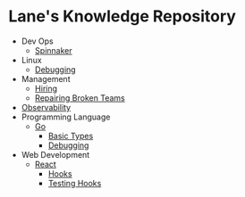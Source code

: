 # Lane's Knowledge Repository

- Dev Ops
  * [Spinnaker](dev-ops/spinnaker.md)
- Linux
  * [Debugging](linux/debugging.md)
- Management
  * [Hiring](management/hiring.md)
  * [Repairing Broken Teams](management/repairing-broken-teams.md)
- [Observability](observability/README.md)
- Programming Language
  - [Go](programming-language/go/README.md)
    * [Basic Types](programming-language/go/basic-types.md)
    * [Debugging](programming-language/go/debugging.md)
- Web Development
  - [React](web-development/react/README.md)
    * [Hooks](web-development/react/hooks.md)
    * [Testing Hooks](web-development/react/testing-hooks.md)

